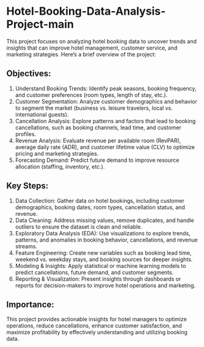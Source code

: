 # Hotel-Booking-Data-Analysis-Project-main
This project focuses on analyzing hotel booking data to uncover trends and insights that can improve hotel management, customer service, and marketing strategies. Here’s a brief overview of the project:

## Objectives:
1. Understand Booking Trends: Identify peak seasons, booking frequency, and customer preferences (room types, length of stay, etc.).
2. Customer Segmentation: Analyze customer demographics and behavior to segment the market (business vs. leisure travelers, local vs. international guests).
3. Cancellation Analysis: Explore patterns and factors that lead to booking cancellations, such as booking channels, lead time, and customer profiles.
4. Revenue Analysis: Evaluate revenue per available room (RevPAR), average daily rate (ADR), and customer lifetime value (CLV) to optimize pricing and marketing strategies.
5. Forecasting Demand: Predict future demand to improve resource allocation (staffing, inventory, etc.).

## Key Steps:
1. Data Collection: Gather data on hotel bookings, including customer demographics, booking dates, room types, cancellation status, and revenue.
2. Data Cleaning: Address missing values, remove duplicates, and handle outliers to ensure the dataset is clean and reliable.
3. Exploratory Data Analysis (EDA): Use visualizations to explore trends, patterns, and anomalies in booking behavior, cancellations, and revenue streams.
4. Feature Engineering: Create new variables such as booking lead time, weekend vs. weekday stays, and booking sources for deeper insights.
5. Modeling & Insights: Apply statistical or machine learning models to predict cancellations, future demand, and customer segments.
6. Reporting & Visualization: Present insights through dashboards or reports for decision-makers to improve hotel operations and marketing.

## Importance:
This project provides actionable insights for hotel managers to optimize operations, reduce cancellations, enhance customer satisfaction, and maximize profitability by effectively understanding and utilizing booking data.
